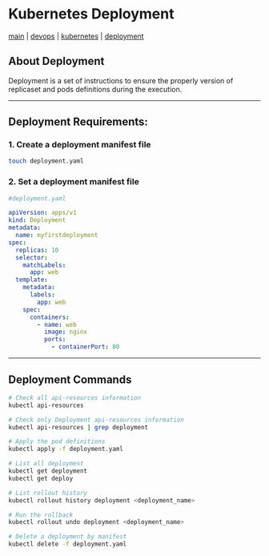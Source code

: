 # Kubernetes Deployment
[main](../../README.md) | [devops](../README.md) | [kubernetes](README.md) | [deployment](Deployment.md)

## About Deployment
Deployment is a set of instructions to ensure the properly version of replicaset and pods definitions during the execution.

---

## Deployment Requirements:

### 1. Create a deployment manifest file
```sh
touch deployment.yaml
```

### 2. Set a deployment manifest file
```yaml
#deployment.yaml

apiVersion: apps/v1
kind: Deployment
metadata:
  name: myfirstdeployment
spec:
  replicas: 10
  selector:
    matchLabels:
      app: web
  template:
    metadata:
      labels:
        app: web
    spec:
      containers:
        - name: web
          image: nginx
          ports:
            - containerPort: 80

```

---

## Deployment Commands
```sh
# Check all api-resources information
kubectl api-resources

# Check only Deployment api-resources information
kubectl api-resources | grep deployment

# Apply the pod definitions
kubectl apply -f deployment.yaml

# List all deployment
kubectl get deployment
kubectl get deploy

# List rollout history
kubectl rollout history deployment <deployment_name>

# Run the rollback
kubectl rollout undo deployment <deployment_name>

# Delete a deployment by manifest
kubectl delete -f deployment.yaml
```

